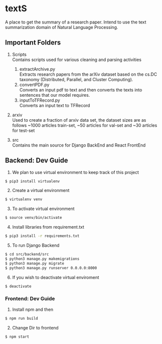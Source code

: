 # textS

A place to get the summary of a research paper.
Intend to use the text summarization domain of Natural Language Processing.

## Important Folders
1. Scripts<br>
Contains scripts used for various cleaning and parsing activities
    1. extractArchive.py <br>
    Extracts research papers from the arXiv dataset based on the cs.DC taxonomy 
(Distributed, Parallel, and Cluster Computing).
    2. convertPDF.py <br>
Converts an input pdf to text and then converts the texts into sentences that 
our model requires.
    3. inputToTFRecord.py <br>
Converts an input text to TFRecord

2. arxiv <br>
Used to create a fraction of arxiv data set, the dataset sizes are as follows
~1000 articles train-set, ~50 articles for val-set and ~30 articles for test-set<br>

3. src <br>
Contains the main source for Django BackEnd and React FrontEnd

## Backend: Dev Guide

1. We plan to use virtual environment to keep track of this project
```bash
$ pip3 install virtualenv
```

2. Create a virtual environment
```bash
$ virtualenv venv
```

3. To activate virtual environment
```bash
$ source venv/bin/activate
```

4. Install libraries from requirement.txt
```bash
$ pip3 install -r requirements.txt
```

5. To run Django Backend
```bash
$ cd src/backend/src
$ python3 manage.py makemigrations
$ python3 manage.py migrate
$ python3 manage.py runserver 0.0.0.0:8000
```

6. If you wish to deactivate virtual enviroment
```bash
$ deactivate
```
### Frontend: Dev Guide

1. Install npm and then
```bash
$ npm run build
```

2. Change Dir to frontend
```bash
$ npm start
```